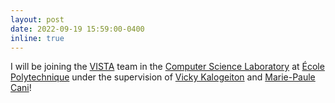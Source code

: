 ```yaml
---
layout: post
date: 2022-09-19 15:59:00-0400
inline: true
---
```


I will be joining the [VISTA](https://www.lix.polytechnique.fr/vista/) team in the [Computer Science Laboratory](https://www.lix.polytechnique.fr) at 
[École Polytechnique](https://www.polytechnique.edu/) under the supervision of [Vicky Kalogeiton](https://vicky.kalogeiton.info) and 
[Marie-Paule Cani](https://www.lix.polytechnique.fr/geovic/members/marie-paule_cani/)!